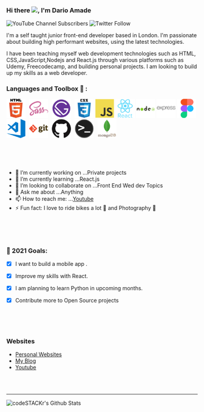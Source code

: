 <!-- ### Here is what I'm working on 👋 -->
### Hi there <img src="https://raw.githubusercontent.com/MartinHeinz/MartinHeinz/master/wave.gif" width="30px">, I'm Dario Amade


![YouTube Channel Subscribers](https://img.shields.io/youtube/channel/subscribers/UCHNiz5ljfYgQQUiJGOm63Sg?label=Subscribe%20to%20my%20channel&style=social)
![Twitter Follow](https://img.shields.io/twitter/follow/darioamade?label=Following%20me%20on%20Twitter&style=social)





<!-- ## I'm a Father, Developer, and Freelancer! -->
I'm a self taught junior front-end developer based in London. I'm passionate about building high performant websites, using the latest technologies.

I have been teaching myself web development technologies such as HTML, CSS,JavaScript,Nodejs and React.js through various platforms such as Udemy, Freecodecamp, and building personal projects. I am looking to build up my skills as a web developer.

### Languages and Toolbox 🧰  : 

[<img align="left" alt="HTML5" width="50px" style="float:left; padding-right:10px" src="https://raw.githubusercontent.com/github/explore/80688e429a7d4ef2fca1e82350fe8e3517d3494d/topics/html/html.png" />]() <img src="https://github.com/devicons/devicon/blob/master/icons/css3/css3-original-wordmark.svg" alt="CSS log" width="50" heigt="50"  /> <img src="https://github.com/devicons/devicon/blob/master/icons/javascript/javascript-original.svg" alt="Javascript log" width="50" heigt="50" /> <img src="https://github.com/devicons/devicon/blob/master/icons/react/react-original-wordmark.svg" alt="React log" width="50" heigt="50" /> <img src="https://github.com/devicons/devicon/blob/master/icons/nodejs/nodejs-original-wordmark.svg" alt="Node log" width="50" heigt="50" /> <img src="https://github.com/devicons/devicon/blob/master/icons/express/express-original-wordmark.svg" alt="express log" width="50" heigt="50" /> [<img align="left" alt="Sass" width="50px" style="float:left; padding-right:10px" src="https://raw.githubusercontent.com/github/explore/80688e429a7d4ef2fca1e82350fe8e3517d3494d/topics/sass/sass.png" />]() [<img align="left" alt="Gatsby" width="50px" style="float:left; padding-right:10px"  src="https://raw.githubusercontent.com/github/explore/e94815998e4e0713912fed477a1f346ec04c3da2/topics/gatsby/gatsby.png" />]() [<img align="left" alt="Visual Studio Code" width="50px"  style="float:left; padding-right:10px"  src="https://raw.githubusercontent.com/github/explore/80688e429a7d4ef2fca1e82350fe8e3517d3494d/topics/visual-studio-code/visual-studio-code.png" />]() [<img align="left" alt="Git" width="50px"  style="float:left; padding-right:10px"  src="https://raw.githubusercontent.com/github/explore/80688e429a7d4ef2fca1e82350fe8e3517d3494d/topics/git/git.png" />]() [<img align="left" alt="GitHub" width="50px"  style="float:left; padding-right:10px"  src="https://raw.githubusercontent.com/github/explore/78df643247d429f6cc873026c0622819ad797942/topics/github/github.png" />]() [<img align="left" alt="HTML5" width="50px"  style="float:left; padding-right:10px"  src="https://raw.githubusercontent.com/github/explore/80688e429a7d4ef2fca1e82350fe8e3517d3494d/topics/terminal/terminal.png" />]() <img src="https://github.com/devicons/devicon/blob/master/icons/figma/figma-original.svg"  alt="Figma log" width="50" heigt="50" /> <img src="https://github.com/devicons/devicon/blob/master/icons/mongodb/mongodb-original-wordmark.svg"  alt="MongoDb log" width="50" heigt="50" />

<!-- [<img align="left" alt="GraphQL" height="154px" width="60px"   style="float:left; padding-right:1px"  src="https://cdn.mos.cms.futurecdn.net/cMuZKNUxWfEFfMvcJS6cdF-650-80.jpg.webp" />]() -->

<br />
<br />
<br />


- 🔭 I’m currently working on ...Private projects
- 🌱 I’m currently learning ...React.js 
- 👯 I’m looking to collaborate on ...Front End Wed dev Topics
- 💬 Ask me about ...Anything
- 📫 How to reach me: ...[Youtube](https://www.youtube.com/channel/UCHNiz5ljfYgQQUiJGOm63Sg?view_as=subscriber) 
- ⚡ Fun fact: I love to ride bikes a lot 🚴‍ and Photography 📸

<br/>
<br />
<br />


###  🥅  2021 Goals:

- [x] I want to build  a mobile app .
- [x] Improve my skills with React.
- [x] I am planning to learn Python in upcoming months.
- [x] Contribute more to Open Source projects




<br />
<br />
<br /> 


### Websites
* [Personal Websites](https://darioamade.com) 
* [My Blog](https://www.myblog.darioamade.com/blog/)
* [Youtube](https://www.youtube.com/channel/UCHNiz5ljfYgQQUiJGOm63Sg?view_as=subscriber)

<br />
<br />
<!-- 
### 📺 Latest YouTube Videos -->
<!-- YOUTUBE:START -->
<!-- YOUTUBE:END -->



<!-- ### 📕 Latest Blog Posts -->
<!-- BLOG-POST-LIST:START -->

<!-- BLOG-POST-LIST:END -->

---


<img align="left" alt="codeSTACKr's Github Stats" src="https://github-readme-stats.codestackr.vercel.app/api?username=darioamade&show_icons=true&hide_border=true" />





<br/>
<br />
<br />
<br/>
<br />
<br />
